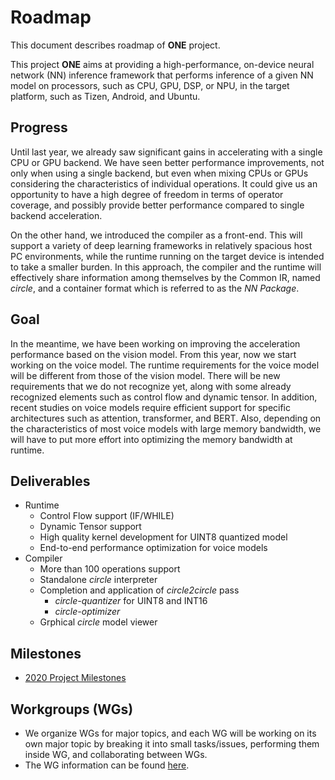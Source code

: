# Roadmap

This document describes roadmap of **ONE** project.

This project **ONE** aims at providing a high-performance, on-device neural network (NN) inference
framework that performs inference of a given NN model on processors, such as CPU, GPU, DSP, or NPU, 
in the target platform, such as Tizen, Android, and Ubuntu. 

## Progress

Until last year, we already saw significant gains in accelerating with a single CPU or GPU backend.
We have seen better performance improvements, not only when using a single backend, but even when
mixing CPUs or GPUs considering the characteristics of individual operations. It could give us an
opportunity to have a high degree of freedom in terms of operator coverage, and possibly provide
better performance compared to single backend acceleration.

On the other hand, we introduced the compiler as a front-end. This will support a variety of deep
learning frameworks in relatively spacious host PC environments, while the runtime running on the
target device is intended to take a smaller burden. In this approach, the compiler and the runtime
will effectively share information among themselves by the Common IR, named _circle_, and a
container format which is referred to as the _NN Package_.

## Goal

In the meantime, we have been working on improving the acceleration performance based on the vision
model. From this year, now we start working on the voice model. The runtime requirements for the
voice model will be different from those of the vision model. There will be new requirements that
we do not recognize yet, along with some already recognized elements such as control flow and
dynamic tensor. In addition, recent studies on voice models require efficient support for specific
architectures such as attention, transformer, and BERT. Also, depending on the characteristics of
most voice models with large memory bandwidth, we will have to put more effort into optimizing the
memory bandwidth at runtime.

## Deliverables

- Runtime
  + Control Flow support (IF/WHILE)
  + Dynamic Tensor support
  + High quality kernel development for UINT8 quantized model
  + End-to-end performance optimization for voice models
- Compiler
  + More than 100 operations support
  + Standalone _circle_ interpreter
  + Completion and application of _circle2circle_ pass
    - _circle-quantizer_ for UINT8 and INT16
    - _circle-optimizer_
  + Grphical _circle_ model viewer

## Milestones

- [2020 Project Milestones](https://github.com/Samsung/ONE/projects/1)

## Workgroups (WGs)

- We organize WGs for major topics, and each WG will be working on its own major topic by breaking
  it into small tasks/issues, performing them inside WG, and collaborating between WGs.
- The WG information can be found [here](workgroups.md).

